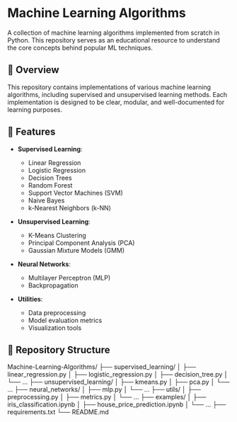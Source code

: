 # Machine Learning Algorithms

A collection of machine learning algorithms implemented from scratch in Python. This repository serves as an educational resource to understand the core concepts behind popular ML techniques.

## 📌 Overview

This repository contains implementations of various machine learning algorithms, including supervised and unsupervised learning methods. Each implementation is designed to be clear, modular, and well-documented for learning purposes.

## 🚀 Features

- **Supervised Learning**:
  - Linear Regression
  - Logistic Regression
  - Decision Trees
  - Random Forest
  - Support Vector Machines (SVM)
  - Naive Bayes
  - k-Nearest Neighbors (k-NN)

- **Unsupervised Learning**:
  - K-Means Clustering
  - Principal Component Analysis (PCA)
  - Gaussian Mixture Models (GMM)

- **Neural Networks**:
  - Multilayer Perceptron (MLP)
  - Backpropagation

- **Utilities**:
  - Data preprocessing
  - Model evaluation metrics
  - Visualization tools

## 📂 Repository Structure
Machine-Learning-Algorithms/
├── supervised_learning/
│ ├── linear_regression.py
│ ├── logistic_regression.py
│ ├── decision_tree.py
│ └── ...
├── unsupervised_learning/
│ ├── kmeans.py
│ ├── pca.py
│ └── ...
├── neural_networks/
│ ├── mlp.py
│ └── ...
├── utils/
│ ├── preprocessing.py
│ ├── metrics.py
│ └── ...
├── examples/
│ ├── iris_classification.ipynb
│ ├── house_price_prediction.ipynb
│ └── ...
├── requirements.txt
└── README.md
